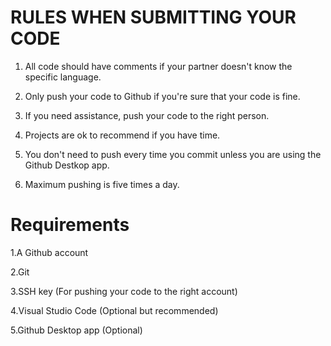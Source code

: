 # RULES WHEN SUBMITTING YOUR CODE

1. All code should have comments if your partner doesn't know the specific language.

2. Only push your code to Github if you're sure that your code is fine.

3. If you need assistance, push your code to the right person.

4. Projects are ok to recommend if you have time.

5. You don't need to push every time you commit unless you are using the Github Destkop app.

6. Maximum pushing is five times a day.

# Requirements

1.A Github account

2.Git

3.SSH key (For pushing your code to the right account)

4.Visual Studio Code (Optional but recommended)

5.Github Desktop app (Optional)
